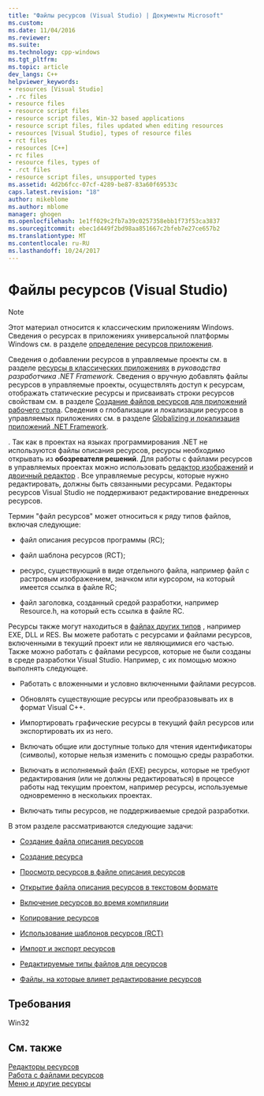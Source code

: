 ```yaml
---
title: "Файлы ресурсов (Visual Studio) | Документы Microsoft"
ms.custom: 
ms.date: 11/04/2016
ms.reviewer: 
ms.suite: 
ms.technology: cpp-windows
ms.tgt_pltfrm: 
ms.topic: article
dev_langs: C++
helpviewer_keywords:
- resources [Visual Studio]
- .rc files
- resource files
- resource script files
- resource script files, Win-32 based applications
- resource script files, files updated when editing resources
- resources [Visual Studio], types of resource files
- rct files
- resources [C++]
- rc files
- resource files, types of
- .rct files
- resource script files, unsupported types
ms.assetid: 4d2b6fcc-07cf-4289-be87-83a60f69533c
caps.latest.revision: "18"
author: mikeblome
ms.author: mblome
manager: ghogen
ms.openlocfilehash: 1e1ff029c2fb7a39c0257358ebb1f73f53ca3837
ms.sourcegitcommit: ebec1d449f2bd98aa851667c2bfeb7e27ce657b2
ms.translationtype: MT
ms.contentlocale: ru-RU
ms.lasthandoff: 10/24/2017
---
```

# <a name="resource-files-visual-studio"></a>Файлы ресурсов (Visual Studio)
> [!NOTE]
>  Этот материал относится к классическим приложениям Windows. Сведения о ресурсах в приложениях универсальной платформы Windows см. в разделе [определение ресурсов приложения](http://msdn.microsoft.com/en-us/476ea844-632c-4467-9ce3-966be1350dd4).  
>   
> Сведения о добавлении ресурсов в управляемые проекты см. в разделе [ресурсы в классических приложениях](https://msdn.microsoft.com/library/f45fce5x.aspx) в *руководства разработчика .NET Framework.* Сведения о вручную добавлять файлы ресурсов в управляемые проекты, осуществлять доступ к ресурсам, отображать статические ресурсы и присваивать строки ресурсов свойствам см. в разделе [Создание файлов ресурсов для приложений рабочего стола](https://msdn.microsoft.com/library/xbx3z216.aspx). Сведения о глобализации и локализации ресурсов в управляемых приложениях см. в разделе [Globalizing и локализация приложений .NET Framework](https://msdn.microsoft.com/library/h6270d0z.aspx).  
>  
> . Так как в проектах на языках программирования .NET не используются файлы описания ресурсов, ресурсы необходимо открывать из **обозревателя решений**. Для работы с файлами ресурсов в управляемых проектах можно использовать [редактор изображений](../windows/image-editor-for-icons.md) и [двоичный редактор](binary-editor.md) . Все управляемые ресурсы, которые нужно редактировать, должны быть связанными ресурсами. Редакторы ресурсов Visual Studio не поддерживают редактирование внедренных ресурсов.  
  
 Термин "файл ресурсов" может относиться к ряду типов файлов, включая следующие:  
  
-   файл описания ресурсов программы (RC);  
  
-   файл шаблона ресурсов (RCT);  
  
-   ресурс, существующий в виде отдельного файла, например файл с растровым изображением, значком или курсором, на который имеется ссылка в файле RC;  
  
-   файл заголовка, созданный средой разработки, например Resource.h, на который есть ссылка в файле RC.  
  
 Ресурсы также могут находиться в [файлах других типов](../windows/editable-file-types-for-resources.md) , например EXE, DLL и RES. Вы можете работать с ресурсами и файлами ресурсов, включенными в текущий проект или не являющимися его частью. Также можно работать с файлами ресурсов, которые не были созданы в среде разработки Visual Studio. Например, с их помощью можно выполнять следующее.  
  
-   Работать с вложенными и условно включенными файлами ресурсов.  
  
-   Обновлять существующие ресурсы или преобразовывать их в формат Visual C++.  
  
-   Импортировать графические ресурсы в текущий файл ресурсов или экспортировать их из него.  
  
-   Включать общие или доступные только для чтения идентификаторы (символы), которые нельзя изменить с помощью среды разработки.  
  
-   Включать в исполняемый файл (EXE) ресурсы, которые не требуют редактирования (или не должны редактироваться) в процессе работы над текущим проектом, например ресурсы, используемые одновременно в нескольких проектах.  
  
-   Включать типы ресурсов, не поддерживаемые средой разработки.  
  
 В этом разделе рассматриваются следующие задачи:  
  
-   [Создание файла описания ресурсов](../windows/how-to-create-a-resource-script-file.md)  
  
-   [Создание ресурса](../windows/how-to-create-a-resource.md)  
  
-   [Просмотр ресурсов в файле описания ресурсов](../windows/how-to-open-a-resource-script-file-outside-of-a-project-standalone.md)  
  
-   [Открытие файла описания ресурсов в текстовом формате](../windows/how-to-open-a-resource-script-file-in-text-format.md)  
  
-   [Включение ресурсов во время компиляции](../windows/how-to-include-resources-at-compile-time.md)  
  
-   [Копирование ресурсов](../windows/how-to-copy-resources.md)  
  
-   [Использование шаблонов ресурсов (RCT)](../windows/how-to-use-resource-templates.md)  
  
-   [Импорт и экспорт ресурсов](../windows/how-to-import-and-export-resources.md)  
  
-   [Редактируемые типы файлов для ресурсов](../windows/editable-file-types-for-resources.md)  
  
-   [Файлы, на которые влияет редактирование ресурсов](../windows/files-affected-by-resource-editing.md)  
  
## <a name="requirements"></a>Требования  
 Win32  
  
## <a name="see-also"></a>См. также  
 [Редакторы ресурсов](../windows/resource-editors.md)   
 [Работа с файлами ресурсов](../windows/working-with-resource-files.md)   
 [Меню и другие ресурсы](http://msdn.microsoft.com/library/windows/desktop/ms632583.aspx)

